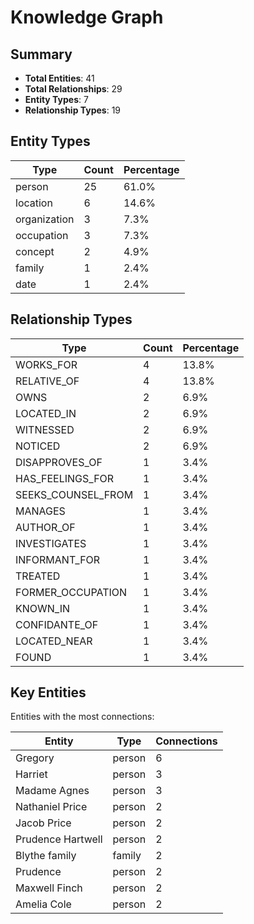 # Knowledge Graph

## Summary

- **Total Entities**: 41
- **Total Relationships**: 29
- **Entity Types**: 7
- **Relationship Types**: 19

## Entity Types

| Type | Count | Percentage |
|------|-------|------------|
| person | 25 | 61.0% |
| location | 6 | 14.6% |
| organization | 3 | 7.3% |
| occupation | 3 | 7.3% |
| concept | 2 | 4.9% |
| family | 1 | 2.4% |
| date | 1 | 2.4% |

## Relationship Types

| Type | Count | Percentage |
|------|-------|------------|
| WORKS_FOR | 4 | 13.8% |
| RELATIVE_OF | 4 | 13.8% |
| OWNS | 2 | 6.9% |
| LOCATED_IN | 2 | 6.9% |
| WITNESSED | 2 | 6.9% |
| NOTICED | 2 | 6.9% |
| DISAPPROVES_OF | 1 | 3.4% |
| HAS_FEELINGS_FOR | 1 | 3.4% |
| SEEKS_COUNSEL_FROM | 1 | 3.4% |
| MANAGES | 1 | 3.4% |
| AUTHOR_OF | 1 | 3.4% |
| INVESTIGATES | 1 | 3.4% |
| INFORMANT_FOR | 1 | 3.4% |
| TREATED | 1 | 3.4% |
| FORMER_OCCUPATION | 1 | 3.4% |
| KNOWN_IN | 1 | 3.4% |
| CONFIDANTE_OF | 1 | 3.4% |
| LOCATED_NEAR | 1 | 3.4% |
| FOUND | 1 | 3.4% |

## Key Entities

Entities with the most connections:

| Entity | Type | Connections |
|--------|------|-------------|
| Gregory | person | 6 |
| Harriet | person | 3 |
| Madame Agnes | person | 3 |
| Nathaniel Price | person | 2 |
| Jacob Price | person | 2 |
| Prudence Hartwell | person | 2 |
| Blythe family | family | 2 |
| Prudence | person | 2 |
| Maxwell Finch | person | 2 |
| Amelia Cole | person | 2 |


